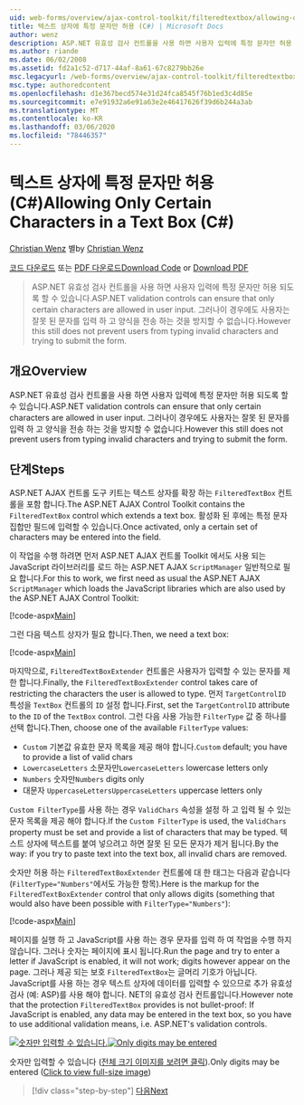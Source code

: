 ```yaml
---
uid: web-forms/overview/ajax-control-toolkit/filteredtextbox/allowing-only-certain-characters-in-a-text-box-cs
title: 텍스트 상자에 특정 문자만 허용 (C#) | Microsoft Docs
author: wenz
description: ASP.NET 유효성 검사 컨트롤을 사용 하면 사용자 입력에 특정 문자만 허용 되도록 할 수 있습니다. 그러나이 경우 사용자가 잘못 된 형식을 입력 하는 것을 방지할 수 없습니다.
ms.author: riande
ms.date: 06/02/2008
ms.assetid: fd2a1c52-d717-44af-8a61-67c8279bb26e
msc.legacyurl: /web-forms/overview/ajax-control-toolkit/filteredtextbox/allowing-only-certain-characters-in-a-text-box-cs
msc.type: authoredcontent
ms.openlocfilehash: d1e367becd574e31d24fca8545f76b1ed3c4d85e
ms.sourcegitcommit: e7e91932a6e91a63e2e46417626f39d6b244a3ab
ms.translationtype: MT
ms.contentlocale: ko-KR
ms.lasthandoff: 03/06/2020
ms.locfileid: "78446357"
---
```

# <a name="allowing-only-certain-characters-in-a-text-box-c"></a><span data-ttu-id="f8cae-104">텍스트 상자에 특정 문자만 허용(C#)</span><span class="sxs-lookup"><span data-stu-id="f8cae-104">Allowing Only Certain Characters in a Text Box (C#)</span></span>

<span data-ttu-id="f8cae-105">[Christian Wenz](https://github.com/wenz) 별</span><span class="sxs-lookup"><span data-stu-id="f8cae-105">by [Christian Wenz](https://github.com/wenz)</span></span>

<span data-ttu-id="f8cae-106">[코드 다운로드](https://download.microsoft.com/download/4/c/2/4c2def7a-0d23-4055-91f9-1f18504167d7/FilteredTextBox0.cs.zip) 또는 [PDF 다운로드](https://download.microsoft.com/download/b/6/a/b6ae89ee-df69-4c87-9bfb-ad1eb2b23373/filteredtextbox0CS.pdf)</span><span class="sxs-lookup"><span data-stu-id="f8cae-106">[Download Code](https://download.microsoft.com/download/4/c/2/4c2def7a-0d23-4055-91f9-1f18504167d7/FilteredTextBox0.cs.zip) or [Download PDF](https://download.microsoft.com/download/b/6/a/b6ae89ee-df69-4c87-9bfb-ad1eb2b23373/filteredtextbox0CS.pdf)</span></span>

> <span data-ttu-id="f8cae-107">ASP.NET 유효성 검사 컨트롤을 사용 하면 사용자 입력에 특정 문자만 허용 되도록 할 수 있습니다.</span><span class="sxs-lookup"><span data-stu-id="f8cae-107">ASP.NET validation controls can ensure that only certain characters are allowed in user input.</span></span> <span data-ttu-id="f8cae-108">그러나이 경우에도 사용자는 잘못 된 문자를 입력 하 고 양식을 전송 하는 것을 방지할 수 없습니다.</span><span class="sxs-lookup"><span data-stu-id="f8cae-108">However this still does not prevent users from typing invalid characters and trying to submit the form.</span></span>

## <a name="overview"></a><span data-ttu-id="f8cae-109">개요</span><span class="sxs-lookup"><span data-stu-id="f8cae-109">Overview</span></span>

<span data-ttu-id="f8cae-110">ASP.NET 유효성 검사 컨트롤을 사용 하면 사용자 입력에 특정 문자만 허용 되도록 할 수 있습니다.</span><span class="sxs-lookup"><span data-stu-id="f8cae-110">ASP.NET validation controls can ensure that only certain characters are allowed in user input.</span></span> <span data-ttu-id="f8cae-111">그러나이 경우에도 사용자는 잘못 된 문자를 입력 하 고 양식을 전송 하는 것을 방지할 수 없습니다.</span><span class="sxs-lookup"><span data-stu-id="f8cae-111">However this still does not prevent users from typing invalid characters and trying to submit the form.</span></span>

## <a name="steps"></a><span data-ttu-id="f8cae-112">단계</span><span class="sxs-lookup"><span data-stu-id="f8cae-112">Steps</span></span>

<span data-ttu-id="f8cae-113">ASP.NET AJAX 컨트롤 도구 키트는 텍스트 상자를 확장 하는 `FilteredTextBox` 컨트롤을 포함 합니다.</span><span class="sxs-lookup"><span data-stu-id="f8cae-113">The ASP.NET AJAX Control Toolkit contains the `FilteredTextBox` control which extends a text box.</span></span> <span data-ttu-id="f8cae-114">활성화 된 후에는 특정 문자 집합만 필드에 입력할 수 있습니다.</span><span class="sxs-lookup"><span data-stu-id="f8cae-114">Once activated, only a certain set of characters may be entered into the field.</span></span>

<span data-ttu-id="f8cae-115">이 작업을 수행 하려면 먼저 ASP.NET AJAX 컨트롤 Toolkit 에서도 사용 되는 JavaScript 라이브러리를 로드 하는 ASP.NET AJAX `ScriptManager` 일반적으로 필요 합니다.</span><span class="sxs-lookup"><span data-stu-id="f8cae-115">For this to work, we first need as usual the ASP.NET AJAX `ScriptManager` which loads the JavaScript libraries which are also used by the ASP.NET AJAX Control Toolkit:</span></span>

[!code-aspx[Main](allowing-only-certain-characters-in-a-text-box-cs/samples/sample1.aspx)]

<span data-ttu-id="f8cae-116">그런 다음 텍스트 상자가 필요 합니다.</span><span class="sxs-lookup"><span data-stu-id="f8cae-116">Then, we need a text box:</span></span>

[!code-aspx[Main](allowing-only-certain-characters-in-a-text-box-cs/samples/sample2.aspx)]

<span data-ttu-id="f8cae-117">마지막으로, `FilteredTextBoxExtender` 컨트롤은 사용자가 입력할 수 있는 문자를 제한 합니다.</span><span class="sxs-lookup"><span data-stu-id="f8cae-117">Finally, the `FilteredTextBoxExtender` control takes care of restricting the characters the user is allowed to type.</span></span> <span data-ttu-id="f8cae-118">먼저 `TargetControlID` 특성을 `TextBox` 컨트롤의 `ID` 설정 합니다.</span><span class="sxs-lookup"><span data-stu-id="f8cae-118">First, set the `TargetControlID` attribute to the `ID` of the `TextBox` control.</span></span> <span data-ttu-id="f8cae-119">그런 다음 사용 가능한 `FilterType` 값 중 하나를 선택 합니다.</span><span class="sxs-lookup"><span data-stu-id="f8cae-119">Then, choose one of the available `FilterType` values:</span></span>

- <span data-ttu-id="f8cae-120">`Custom` 기본값 유효한 문자 목록을 제공 해야 합니다.</span><span class="sxs-lookup"><span data-stu-id="f8cae-120">`Custom` default; you have to provide a list of valid chars</span></span>
- <span data-ttu-id="f8cae-121">`LowercaseLetters` 소문자만</span><span class="sxs-lookup"><span data-stu-id="f8cae-121">`LowercaseLetters` lowercase letters only</span></span>
- <span data-ttu-id="f8cae-122">`Numbers` 숫자만</span><span class="sxs-lookup"><span data-stu-id="f8cae-122">`Numbers` digits only</span></span>
- <span data-ttu-id="f8cae-123">대문자 `UppercaseLetters`</span><span class="sxs-lookup"><span data-stu-id="f8cae-123">`UppercaseLetters` uppercase letters only</span></span>

<span data-ttu-id="f8cae-124">`Custom FilterType`를 사용 하는 경우 `ValidChars` 속성을 설정 하 고 입력 될 수 있는 문자 목록을 제공 해야 합니다.</span><span class="sxs-lookup"><span data-stu-id="f8cae-124">If the `Custom FilterType` is used, the `ValidChars` property must be set and provide a list of characters that may be typed.</span></span> <span data-ttu-id="f8cae-125">텍스트 상자에 텍스트를 붙여 넣으려고 하면 잘못 된 모든 문자가 제거 됩니다.</span><span class="sxs-lookup"><span data-stu-id="f8cae-125">By the way: if you try to paste text into the text box, all invalid chars are removed.</span></span>

<span data-ttu-id="f8cae-126">숫자만 허용 하는 `FilteredTextBoxExtender` 컨트롤에 대 한 태그는 다음과 같습니다 (`FilterType="Numbers"`에서도 가능한 항목).</span><span class="sxs-lookup"><span data-stu-id="f8cae-126">Here is the markup for the `FilteredTextBoxExtender` control that only allows digits (something that would also have been possible with `FilterType="Numbers"`):</span></span>

[!code-aspx[Main](allowing-only-certain-characters-in-a-text-box-cs/samples/sample3.aspx)]

<span data-ttu-id="f8cae-127">페이지를 실행 하 고 JavaScript를 사용 하는 경우 문자를 입력 하 여 작업을 수행 하지 않습니다. 그러나 숫자는 페이지에 표시 됩니다.</span><span class="sxs-lookup"><span data-stu-id="f8cae-127">Run the page and try to enter a letter if JavaScript is enabled, it will not work; digits however appear on the page.</span></span> <span data-ttu-id="f8cae-128">그러나 제공 되는 보호 `FilteredTextBox`는 글머리 기호가 아닙니다. JavaScript를 사용 하는 경우 텍스트 상자에 데이터를 입력할 수 있으므로 추가 유효성 검사 (예: ASP)를 사용 해야 합니다. NET의 유효성 검사 컨트롤입니다.</span><span class="sxs-lookup"><span data-stu-id="f8cae-128">However note that the protection `FilteredTextBox` provides is not bullet-proof: If JavaScript is enabled, any data may be entered in the text box, so you have to use additional validation means, i.e. ASP.NET's validation controls.</span></span>

<span data-ttu-id="f8cae-129">[![숫자만 입력할 수 있습니다.](allowing-only-certain-characters-in-a-text-box-cs/_static/image2.png)](allowing-only-certain-characters-in-a-text-box-cs/_static/image1.png)</span><span class="sxs-lookup"><span data-stu-id="f8cae-129">[![Only digits may be entered](allowing-only-certain-characters-in-a-text-box-cs/_static/image2.png)](allowing-only-certain-characters-in-a-text-box-cs/_static/image1.png)</span></span>

<span data-ttu-id="f8cae-130">숫자만 입력할 수 있습니다 ([전체 크기 이미지를 보려면 클릭](allowing-only-certain-characters-in-a-text-box-cs/_static/image3.png)).</span><span class="sxs-lookup"><span data-stu-id="f8cae-130">Only digits may be entered ([Click to view full-size image](allowing-only-certain-characters-in-a-text-box-cs/_static/image3.png))</span></span>

> [!div class="step-by-step"]
> [<span data-ttu-id="f8cae-131">다음</span><span class="sxs-lookup"><span data-stu-id="f8cae-131">Next</span></span>](allowing-only-certain-characters-in-a-text-box-vb.md)
